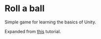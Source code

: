 # Roll a ball
Simple game for learning the basics of Unity. 

Expanded from [this](https://unity3d.com/learn/tutorials/projects/roll-ball-tutorial) tutorial.
